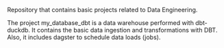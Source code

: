 Repository that contains basic projects related to Data Engineering.

The project my_database_dbt is a data warehouse performed with dbt-duckdb. It contains the basic data ingestion and transformations with DBT. Also, it includes dagster to schedule data loads (jobs).